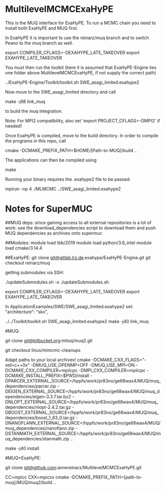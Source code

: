 # MultilevelMCMCExaHyPE

This is the MUQ interface for ExaHyPE. To run a MCMC chain you need to install both ExaHyPE and MUQ first.

In ExaHyPE it is important to use the reinarz/muq branch and to switch Peano to the muq branch as well.

  export COMPILER_CFLAGS=-DEXAHYPE_LATE_TAKEOVER
  export EXAHYPE_LATE_TAKEOVER

You must then run the toolkit (here it is assumed that ExaHyPE-Engine lies one folder above MultilevelMCMCExaHyPE, if not supply the correct path)

  ../ExaHyPE-Engine/Toolkit/toolkit.sh SWE_asagi_limited.exahype2

Now move to the SWE_asagi_limited directory and call

  make -j98 link_muq

to build the muq integration.


Note: For MPI2 compatibility, also set 'export PROJECT_CFLAGS=-DMPI2' if needed!


Once ExaHyPE is compiled, move to the build directory. In order to compile the programs in this repo, call

  cmake -DCMAKE_PREFIX_PATH=$HOME/[Path-to-MUQ]/build ..


The applications can then be compiled using

  make


Running your binary requires the .exahype2 file to be passed:

  mpirun -np 4 ./MLMCMC ../SWE_asagi_limited.exahype2


# Notes for SuperMUC

##MUQ deps:
since gaining access to all external repositories is a lot of work: use the download_dependencies script to download them and push MUQ dependencies as archives onto supermuc

##Modules:
module load tbb/2019
module load python/3.6_intel
module load cmake/3.14.4

##ExaHyPE:
git clone git@gitlab.lrz.de:exahype/ExaHyPE-Engine.git
git checkout reinarz/muq

getting submodules via SSH:

./updateSubmodules.sh -s
./updateSubmodules.sh

export COMPILER_CFLAGS=-DEXAHYPE_LATE_TAKEOVER
export EXAHYPE_LATE_TAKEOVER

In ApplicationExamples/SWE/SWE_asagi_limited.exahype2 set:
        "architecture": "skx",

../../Toolkit/toolkit.sh SWE_asagi_limited.exahype2
make -j40 link_muq

#MUQ:

git clone git@bitbucket.org:mituq/muq2.git

git checkout linus/mimcmc-cleanups

Adapt paths to your local archives!
cmake -DCMAKE_CXX_FLAGS="-std=c++0x" -DMUQ_USE_OPENMP=OFF -DMUQ_USE_MPI=ON -DCMAKE_CXX_COMPILER=mpiicpc -DMPI_CXX_COMPILER=mpiicpc -DCMAKE_INSTALL_PREFIX=$PWD/install -DPARCER_EXTERNAL_SOURCE=/hppfs/work/pr83no/ge68wax4/MUQ/muq_dependencies/parcer.zip -DEIGEN_EXTERNAL_SOURCE=/hppfs/work/pr83no/ge68wax4/MUQ/muq_dependencies/eigen-3.3.7.tar.bz2 -DNLOPT_EXTERNAL_SOURCE=/hppfs/work/pr83no/ge68wax4/MUQ/muq_dependencies/nlopt-2.4.2.tar.gz -DBOOST_EXTERNAL_SOURCE=/hppfs/work/pr83no/ge68wax4/MUQ/muq_dependencies/boost_1_63_0.tar.gz -DNANOFLANN_EXTERNAL_SOURCE=/hppfs/work/pr83no/ge68wax4/MUQ/muq_dependencies/nanoflann.zip -DSTANMATH_EXTERNAL_SOURCE=/hppfs/work/pr83no/ge68wax4/MUQ/muq_dependencies/stanmath.zip ..

make -j40 install

#MUQ+ExaHyPE:

git clone git@github.com:annereinarz/MultilevelMCMCExaHyPE.git

CC=mpicc CXX=mpicxx cmake -DCMAKE_PREFIX_PATH=[path-to-muq]/MUQ/muq2/build ..

